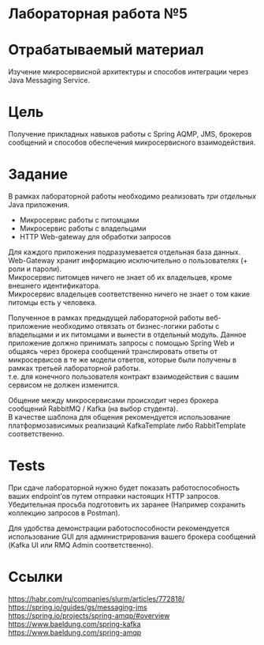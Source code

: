 # Лабораторная работа №5

# Отрабатываемый материал

Изучение микросервисной архитектуры и способов интеграции через Java Messaging Service.

# Цель

Получение прикладных навыков работы c Spring AQMP, JMS, брокеров сообщений и способов обеспечения микросервисного взаимодействия.

# Задание

В рамках лабораторной работы необходимо реализовать *три отдельных* Java приложения.
- Микросервис работы с питомцами
- Микросервис работы с владельцами
- HTTP Web-gateway для обработки запросов

Для каждого приложения подразумевается отдельная база данных. Web-Gateway хранит информацию исключительно о пользователях (+ роли и пароли).  
Микросервис питомцев ничего не знает об их владельцев, кроме внешнего идентификатора.  
Микросервис владельцев соответственно ничего не знает о том какие питомцы есть у человека.

Полученное в рамках предыдущей лабораторной работы веб-приложение необходимо отвязать от бизнес-логики работы с владельцами и их питомцами и вынести в отдельный модуль.
Данное приложение должно принимать запросы с помощью Spring Web и общаясь через брокера сообщений транслировать ответы от микросервисов в те же модели ответов, которые были получены в рамках третьей лабораторной работы.  
т.е. для конечного пользователя контракт взаимодействия с вашим сервисом не должен изменится.

Общение между микросервисами происходит через брокера сообщений RabbitMQ / Kafka (на выбор студента).  
В качестве шаблона для общения рекомендуется использование платформозависимых реализаций KafkaTemplate либо RabbitTemplate соответственно.

# Tests

При сдаче лабораторной нужно будет показать работоспособность ваших endpoint’ов путем отправки настоящих HTTP запросов.   
Убедительная просьба подготовить их заранее (Например сохранить коллекцию запросов в Postman).

Для удобства демонстрации работоспособности рекомендуется использование GUI для администрирования вашего брокера сообщений (Kafka UI или RMQ Admin соответственно).

# Ссылки
https://habr.com/ru/companies/slurm/articles/772818/  
https://spring.io/guides/gs/messaging-jms  
https://spring.io/projects/spring-amqp/#overview  
https://www.baeldung.com/spring-kafka  
https://www.baeldung.com/spring-amqp  
